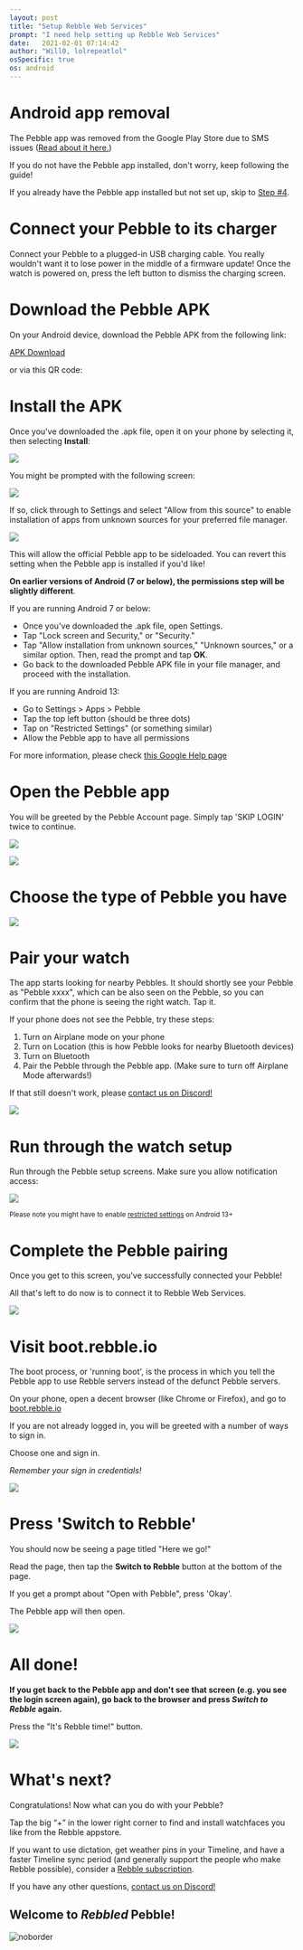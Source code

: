 ```yaml
---
layout: post
title: "Setup Rebble Web Services"
prompt: "I need help setting up Rebble Web Services"
date:   2021-02-01 07:14:42
author: "Will0, lolrepeatlol"
osSpecific: true
os: android
---
```


# Android app removal 

The Pebble app was removed from the Google Play Store due to SMS issues ([Read about it here.](/android-app-unavailable))

If you do not have the Pebble app installed, don't worry, keep following the guide! 

If you already have the Pebble app installed but not set up, skip to [Step #4](https://help.rebble.io/setup-android/#4).


# Connect your Pebble to its charger

Connect your Pebble to a plugged-in USB charging cable. You really wouldn't want it to lose power in the middle of a firmware update! Once the watch is powered on, press the left button to dismiss the charging screen.


# Download the Pebble APK

On your Android device, download the Pebble APK from the following link:

[APK Download](https://rebble.io/apk)

<notmobile>
or via this QR code:   
   
   <qr url="https://rebble.io/apk" />
</notmobile>
   

# Install the APK

Once you've downloaded the .apk file, open it on your phone by selecting it, then selecting **Install**:   

![](/images/setup/3.png)


You might be prompted with the following screen:

![](/images/setup/1.png)


If so, click through to Settings and select "Allow from this source" to enable installation of apps from unknown sources for your preferred file manager. 

![](/images/setup/2.png)


This will allow the official Pebble app to be sideloaded. You can revert this setting when the Pebble app is installed if you'd like!

**On earlier versions of Android (7 or below), the permissions step will be slightly different**. 

If you are running Android 7 or below:

- Once you've downloaded the .apk file, open Settings.
- Tap "Lock screen and Security," or "Security."
- Tap "Allow installation from unknown sources," "Unknown sources," or a similar option. Then, read the prompt and tap **OK**.
- Go back to the downloaded Pebble APK file in your file manager, and proceed with the installation.

If you are running Android 13:
- Go to Settings > Apps > Pebble
- Tap the top left button (should be three dots)
- Tap on "Restricted Settings" (or something similar)
- Allow the Pebble app to have all permissions

For more information, please check [this Google Help page](https://support.google.com/android/answer/12623953#allowrestrictedsettings)
# Open the Pebble app

You will be greeted by the Pebble Account page. Simply tap 'SKIP LOGIN' twice to continue.

![](/images/setup/4.png)

![](/images/setup/5.png)


# Choose the type of Pebble you have

![](/images/setup/6.png)


# Pair your watch

The app starts looking for nearby Pebbles. It should shortly see your Pebble as "Pebble xxxx", which can be also seen on the Pebble, so you can confirm that the phone is seeing the right watch. Tap it.   

If your phone does not see the Pebble, try these steps:
1. Turn on Airplane mode on your phone
2. Turn on Location (this is how Pebble looks for nearby Bluetooth devices)
3. Turn on Bluetooth
4. Pair the Pebble through the Pebble app. (Make sure to turn off Airplane Mode afterwards!)

If that still doesn't work, please [contact us on Discord!](/discord)

![](/images/setup/7.png)


# Run through the watch setup

Run through the Pebble setup screens. Make sure you allow notification access:

![](/images/setup/8.png)

<sub>Please note you might have to enable [restricted settings](https://help.rebble.io/android-restricted-settings) on Android 13+ </sub>




# Complete the Pebble pairing

Once you get to this screen, you've successfully connected your Pebble! 

All that's left to do now is to connect it to Rebble Web Services.
   
![](/images/setup/9.png)   


# Visit boot.rebble.io

The boot process, or 'running boot', is the process in which you tell the Pebble app to use Rebble servers instead of the defunct Pebble servers.   

On your phone, open a decent browser (like Chrome or Firefox), and go to [boot.rebble.io](https://boot.rebble.io)

<notmobile>
    <qr url="https://boot.rebble.io" />
</notmobile>

If you are not already logged in, you will be greeted with a number of ways to sign in.   

Choose one and sign in. 

*Remember your sign in credentials!*

![](/images/misc/auth.png)


# Press 'Switch to Rebble'

You should now be seeing a page titled "Here we go!"

Read the page, then tap the **Switch to Rebble** button at the bottom of the page.   

If you get a prompt about "Open with Pebble", press 'Okay'.

The Pebble app will then open.

![](/images/setup/11.png)


# All done!

**If you get back to the Pebble app and don't see that screen (e.g. you see the login screen again), go back to the browser and press *Switch to Rebble* again.**

Press the "It's Rebble time!" button.

![](/images/setup/12.png)


# What's next?

Congratulations! Now what can you do with your Pebble?

Tap the big “+” in the lower right corner to find and install watchfaces you like from the Rebble appstore.

If you want to use dictation, get weather pins in your Timeline, and have a faster Timeline sync period (and generally support the people who make Rebble possible), consider a [Rebble subscription](/subscription).

If you have any other questions, [contact us on Discord!](/discord)

## Welcome to *Rebbled* Pebble!

![noborder](/images/setup/13.png)
